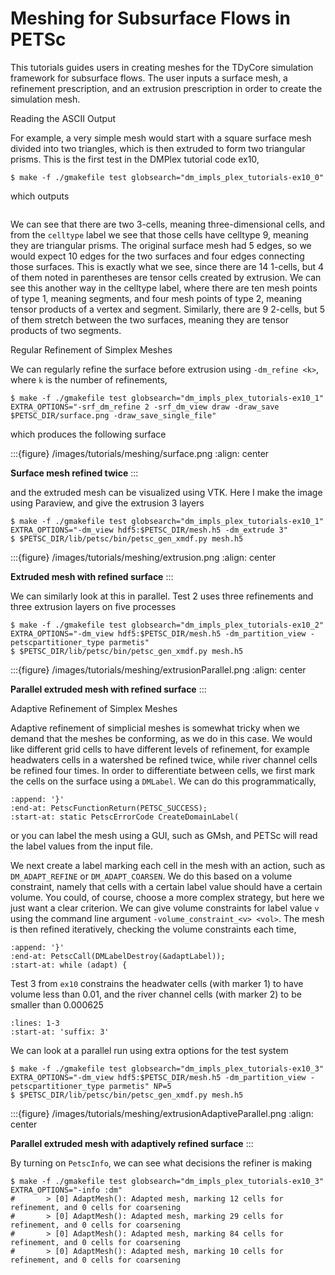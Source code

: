 # Meshing for Subsurface Flows in PETSc

This tutorials guides users in creating meshes for the TDyCore simulation framework for subsurface flows. The user inputs a surface mesh, a refinement prescription, and an extrusion prescription in order to create the simulation mesh.

Reading the ASCII Output

For example, a very simple mesh would start with a square surface mesh divided into two triangles, which is then extruded to form two triangular prisms. This is the first test in the DMPlex tutorial code ex10,

```console
$ make -f ./gmakefile test globsearch="dm_impls_plex_tutorials-ex10_0"
```

which outputs

```{literalinclude} /../src/dm/impls/plex/tutorials/output/ex10_0.out
```

We can see that there are two 3-cells, meaning three-dimensional cells, and from the `celltype` label we see that those cells have celltype 9, meaning they are triangular prisms. The original surface mesh had 5 edges, so we would expect 10 edges for the two surfaces and four edges connecting those surfaces. This is exactly what we see, since there are 14 1-cells, but 4 of them noted in parentheses are tensor cells created by extrusion. We can see this another way in the celltype label, where there are ten mesh points of type 1, meaning segments, and four mesh points of type 2, meaning tensor products of a vertex and segment. Similarly, there are 9 2-cells, but 5 of them stretch between the two surfaces, meaning they are tensor products of two segments.

Regular Refinement of Simplex Meshes

We can regularly refine the surface before extrusion using `-dm_refine <k>`, where `k` is the number of refinements,

```console
$ make -f ./gmakefile test globsearch="dm_impls_plex_tutorials-ex10_1" EXTRA_OPTIONS="-srf_dm_refine 2 -srf_dm_view draw -draw_save $PETSC_DIR/surface.png -draw_save_single_file"
```

which produces the following surface

:::{figure} /images/tutorials/meshing/surface.png
:align: center

**Surface mesh refined twice**
:::

and the extruded mesh can be visualized using VTK. Here I make the image using Paraview, and give the extrusion 3 layers

```console
$ make -f ./gmakefile test globsearch="dm_impls_plex_tutorials-ex10_1" EXTRA_OPTIONS="-dm_view hdf5:$PETSC_DIR/mesh.h5 -dm_extrude 3"
$ $PETSC_DIR/lib/petsc/bin/petsc_gen_xmdf.py mesh.h5
```

:::{figure} /images/tutorials/meshing/extrusion.png
:align: center

**Extruded mesh with refined surface**
:::

We can similarly look at this in parallel. Test 2 uses three refinements and three extrusion layers on five processes

```console
$ make -f ./gmakefile test globsearch="dm_impls_plex_tutorials-ex10_2" EXTRA_OPTIONS="-dm_view hdf5:$PETSC_DIR/mesh.h5 -dm_partition_view -petscpartitioner_type parmetis"
$ $PETSC_DIR/lib/petsc/bin/petsc_gen_xmdf.py mesh.h5
```

:::{figure} /images/tutorials/meshing/extrusionParallel.png
:align: center

**Parallel extruded mesh with refined surface**
:::

Adaptive Refinement of Simplex Meshes

Adaptive refinement of simplicial meshes is somewhat tricky when we demand that the meshes be conforming, as we do in this case. We would like different grid cells to have different levels of refinement, for example headwaters cells in a watershed be refined twice, while river channel cells be refined four times. In order to differentiate between cells, we first mark the cells on the surface using a `DMLabel`. We can do this programmatically,

```{literalinclude} /../src/dm/impls/plex/tutorials/ex10.c
:append: '}'
:end-at: PetscFunctionReturn(PETSC_SUCCESS);
:start-at: static PetscErrorCode CreateDomainLabel(
```

or you can label the mesh using a GUI, such as GMsh, and PETSc will read the label values from the input file.

We next create a label marking each cell in the mesh with an action, such as `DM_ADAPT_REFINE` or `DM_ADAPT_COARSEN`. We do this based on a volume constraint, namely that cells with a certain label value should have a certain volume. You could, of course, choose a more complex strategy, but here we just want a clear criterion. We can give volume constraints for label value `v` using the command line argument `-volume_constraint_<v> <vol>`. The mesh is then refined iteratively, checking the volume constraints each time,

```{literalinclude} /../src/dm/impls/plex/tutorials/ex10.c
:append: '}'
:end-at: PetscCall(DMLabelDestroy(&adaptLabel));
:start-at: while (adapt) {
```

Test 3 from `ex10` constrains the headwater cells (with marker 1) to have volume less than 0.01, and the river channel cells (with marker 2) to be smaller than 0.000625

```{literalinclude} /../src/dm/impls/plex/tutorials/ex10.c
:lines: 1-3
:start-at: 'suffix: 3'
```

We can look at a parallel run using extra options for the test system

```console
$ make -f ./gmakefile test globsearch="dm_impls_plex_tutorials-ex10_3" EXTRA_OPTIONS="-dm_view hdf5:$PETSC_DIR/mesh.h5 -dm_partition_view -petscpartitioner_type parmetis" NP=5
$ $PETSC_DIR/lib/petsc/bin/petsc_gen_xmdf.py mesh.h5
```

:::{figure} /images/tutorials/meshing/extrusionAdaptiveParallel.png
:align: center

**Parallel extruded mesh with adaptively refined surface**
:::

By turning on `PetscInfo`, we can see what decisions the refiner is making

```console
$ make -f ./gmakefile test globsearch="dm_impls_plex_tutorials-ex10_3" EXTRA_OPTIONS="-info :dm"
#       > [0] AdaptMesh(): Adapted mesh, marking 12 cells for refinement, and 0 cells for coarsening
#       > [0] AdaptMesh(): Adapted mesh, marking 29 cells for refinement, and 0 cells for coarsening
#       > [0] AdaptMesh(): Adapted mesh, marking 84 cells for refinement, and 0 cells for coarsening
#       > [0] AdaptMesh(): Adapted mesh, marking 10 cells for refinement, and 0 cells for coarsening
```
